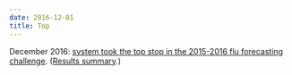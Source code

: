 ```yaml
---
date: 2016-12-01
title: Top
---
```


December 2016: [system took the top stop in the 2015-2016 flu forecasting challenge](https://www.cdc.gov/flu/spotlights/flu-activity-forecasts-2016-2017.htm). ([Results summary](http://www.cs.cmu.edu/~roni/CDC%20Flu%20Challenge%202015-2016%20Results.pdf).)